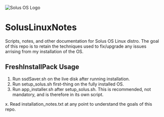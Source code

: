 ![Solus OS Logo](https://solus-project.com/imgs/logo.jpg)

# SolusLinuxNotes
Scripts, notes, and other documentation for Solus OS Linux distro. The goal of this repo is to retain the techniques used to fix/upgrade any issues arrising from my installation of the OS.

## FreshInstallPack Usage

1. Run ssdSaver.sh on the live disk after running installation.  
2. Run setup_solus.sh first-thing on the fully installed OS.  
3. Run app_installer.sh after setup_solus.sh. This is recommended, not mandatory, and is therefore in its own script.  

x. Read installation_notes.txt at any point to understand the goals of this repo.
